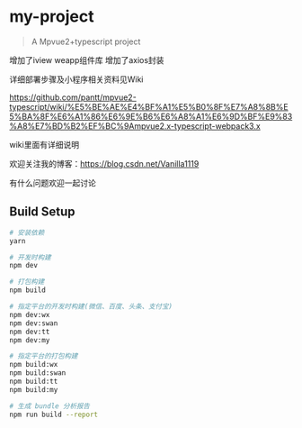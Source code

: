 # my-project

> A Mpvue2+typescript project

增加了iview weapp组件库
增加了axios封装

详细部署步骤及小程序相关资料见Wiki

https://github.com/pantt/mpvue2-typescript/wiki/%E5%BE%AE%E4%BF%A1%E5%B0%8F%E7%A8%8B%E5%BA%8F%E6%A1%86%E6%9E%B6%E6%A8%A1%E6%9D%BF%E9%83%A8%E7%BD%B2%EF%BC%9Ampvue2.x-typescript-webpack3.x


wiki里面有详细说明

欢迎关注我的博客：https://blog.csdn.net/Vanilla1119

有什么问题欢迎一起讨论

## Build Setup

```bash
# 安装依赖
yarn

# 开发时构建
npm dev

# 打包构建
npm build

# 指定平台的开发时构建(微信、百度、头条、支付宝)
npm dev:wx
npm dev:swan
npm dev:tt
npm dev:my

# 指定平台的打包构建
npm build:wx
npm build:swan
npm build:tt
npm build:my

# 生成 bundle 分析报告
npm run build --report
```
